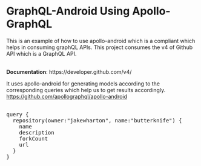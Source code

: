 # GraphQL-Android Using Apollo-GraphQL

This is an example of how to use apollo-android which is a compliant which helps in consuming graphQL APIs. This project consumes the v4 of Github API which is a GraphQL API. 

<br>
<b>Documentation</b>:
https://developer.github.com/v4/ 

<br>

It uses apollo-android for generating models according to the corresponding queries which help us to get results accordingly.<br>
https://github.com/apollographql/apollo-android<br><br>

<pre>
query {
  repository(owner:"jakewharton", name:"butterknife") {
    name
    description
    forkCount
    url
  }
}
</pre>




